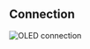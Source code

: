 ## Connection
![OLED connection](https://github.com/matiasgimenezdev/raspberry/assets/117539520/594e571d-782f-4f7f-b73c-6749ae11b3b8)
